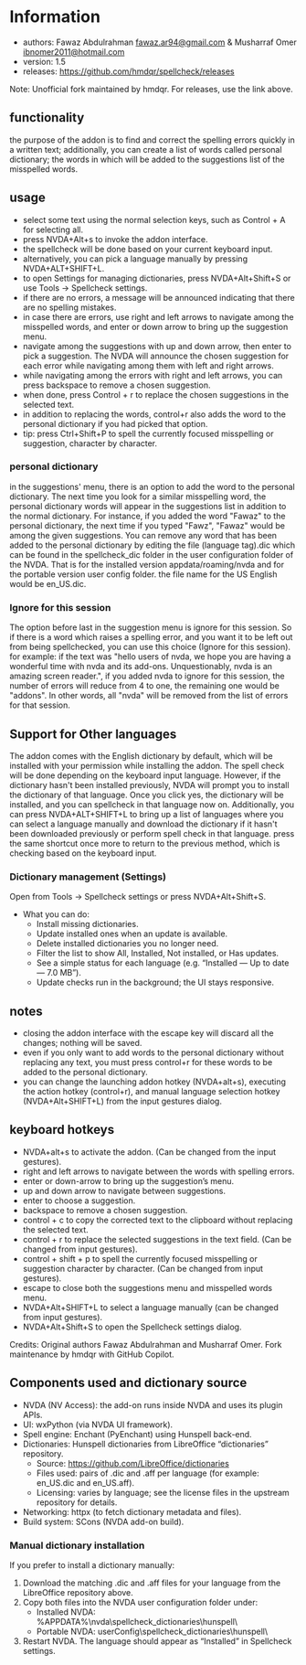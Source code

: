 # Information

- authors: Fawaz Abdulrahman <fawaz.ar94@gmail.com> & Musharraf Omer <ibnomer2011@hotmail.com>
- version: 1.5
- releases: https://github.com/hmdqr/spellcheck/releases

Note: Unofficial fork maintained by hmdqr. For releases, use the link above.

## functionality

the purpose of the addon is to find and correct the spelling errors quickly in a written text; additionally, you can create a list of words called personal dictionary; the words in which will be added to the suggestions list of the misspelled words.


## usage

- select some text using the normal selection keys, such as Control + A for selecting all.
- press NVDA+Alt+s to invoke the addon interface.
- the spellcheck will be done based on your current keyboard input.
- alternatively, you can pick a language manually by pressing NVDA+ALT+SHIFT+L.
- to open Settings for managing dictionaries, press NVDA+Alt+Shift+S or use Tools → Spellcheck settings.
- if there are no errors, a message will be announced indicating that there are no spelling mistakes.
- in case there are errors, use right and left arrows to navigate among the misspelled words, and enter or down arrow to bring up the suggestion menu. 
- navigate among the suggestions with up and down arrow, then enter to pick a suggestion. The NVDA will announce the chosen suggestion for each error while navigating among them with left and right arrows. 
- while navigating among the errors with right and left arrows, you can press backspace to remove a chosen suggestion.
- when done, press Control + r to replace the chosen suggestions in the selected text.
- in addition to replacing the words, control+r also adds the word to the personal dictionary if you had picked that option.
 - tip: press Ctrl+Shift+P to spell the currently focused misspelling or suggestion, character by character.

### personal dictionary

in the suggestions' menu, there is an option to add the word to the personal dictionary. The next time you look for a similar misspelling word, the personal dictionary words will appear in the suggestions list in addition to the normal dictionary.
For instance, if you added the word "Fawaz" to the personal dictionary, the next time if you typed "Fawz", "Fawaz" would be among the given suggestions.
You can remove any word that has been added to the personal dictionary by editing the file (language tag).dic which can be found in the spellcheck_dic folder in the user configuration folder of the NVDA. 
That is for the installed version appdata/roaming/nvda and for the portable version user config folder.
the file name for the US English would be en_US.dic.

### Ignore for this session

The option before last in the suggestion menu is ignore for this session. So if there is a word which raises a spelling error, and you want it to be left out from being spellchecked, you can use this choice (Ignore for this session).
for example: if the text was "hello users of nvda, we hope you are having a wonderful time with nvda and its add-ons. Unquestionably, nvda is an amazing screen reader.", if you added nvda to ignore for this session, the number of errors will reduce from 4 to one, the remaining one would be "addons". In other words, all "nvda" will be removed from the list of errors for that session.


## Support for Other languages

The addon comes with the English dictionary by default, which will be installed with your permission while installing the addon.
The spell check will be done depending on the keyboard input language. However, if the dictionary hasn't been installed previously, NVDA will prompt you to install the dictionary of that language. Once you click yes, the dictionary will be installed, and you can spellcheck in that language now on.
Additionally, you can press NVDA+ALT+SHIFT+L to bring up a list of languages where you can select a language manually and download the dictionary if it hasn't been downloaded previously or perform spell check in that language. press the same shortcut once more to return to the previous method, which is checking based on the keyboard input.

### Dictionary management (Settings)

Open from Tools → Spellcheck settings or press NVDA+Alt+Shift+S.

- What you can do:
	- Install missing dictionaries.
	- Update installed ones when an update is available.
	- Delete installed dictionaries you no longer need.
	- Filter the list to show All, Installed, Not installed, or Has updates.
	- See a simple status for each language (e.g. “Installed — Up to date — 7.0 MB”).
	- Update checks run in the background; the UI stays responsive.

## notes

- closing the addon interface with the escape key will discard all the changes; nothing will be saved.
- even if you only want to add words to the personal dictionary without replacing any text, you must press control+r for these words to be added to the personal dictionary.
- you can change the launching addon hotkey (NVDA+alt+s), executing the action hotkey (control+r), and manual language selection hotkey (NVDA+Alt+SHIFT+L) from the input gestures dialog.


## keyboard hotkeys

- NVDA+alt+s to activate the addon. (Can be changed from the input gestures).
- right and left arrows to navigate between the words with spelling errors.
- enter or down-arrow to bring up the suggestion’s menu. 
- up and down arrow to navigate between suggestions. 
- enter to choose a suggestion.
- backspace to remove a chosen suggestion.
- control + c to copy the corrected text to the clipboard without replacing the selected text.
- control + r to replace the selected suggestions in the text field. (Can be changed from input gestures).
- control + shift + p to spell the currently focused misspelling or suggestion character by character. (Can be changed from input gestures).
- escape to close both the suggestions menu and misspelled words menu.
- NVDA+Alt+SHIFT+L to select a language manually (can be changed from input gestures).
- NVDA+Alt+Shift+S to open the Spellcheck settings dialog.

<!-- Developer build instructions removed to keep this README user-focused. -->

Credits: Original authors Fawaz Abdulrahman and Musharraf Omer. Fork maintenance by hmdqr with GitHub Copilot.

## Components used and dictionary source

- NVDA (NV Access): the add-on runs inside NVDA and uses its plugin APIs.
- UI: wxPython (via NVDA UI framework).
- Spell engine: Enchant (PyEnchant) using Hunspell back-end.
- Dictionaries: Hunspell dictionaries from LibreOffice “dictionaries” repository.
	- Source: https://github.com/LibreOffice/dictionaries
	- Files used: pairs of .dic and .aff per language (for example: en_US.dic and en_US.aff).
	- Licensing: varies by language; see the license files in the upstream repository for details.
- Networking: httpx (to fetch dictionary metadata and files).
- Build system: SCons (NVDA add-on build).

### Manual dictionary installation

If you prefer to install a dictionary manually:

1) Download the matching .dic and .aff files for your language from the LibreOffice repository above.
2) Copy both files into the NVDA user configuration folder under:
	 - Installed NVDA: %APPDATA%\nvda\spellcheck_dictionaries\hunspell\
	 - Portable NVDA: userConfig\spellcheck_dictionaries\hunspell\
3) Restart NVDA. The language should appear as “Installed” in Spellcheck settings.
